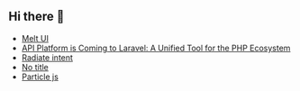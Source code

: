 ## Hi there 👋

<!--
**ahmadmunib/ahmadmunib** is a ✨ _special_ ✨ repository because its `README.md` (this file) appears on your GitHub profile.

Here are some ideas to get you started:

- 🔭 I’m currently working on ...
- 🌱 I’m currently learning ...
- 👯 I’m looking to collaborate on ...
- 🤔 I’m looking for help with ...
- 💬 Ask me about ...
- 📫 How to reach me: ...
- 😄 Pronouns: ...
- ⚡ Fun fact: ...
-->

<!-- daily.dev BOOKMARKS:START -->
- [Melt UI](https://app.daily.dev/posts/fd3JEkA3H?utm_source=rss&utm_medium=bookmarks&utm_campaign=Pkz0XOXGkQ9Ucdi5Fo1gY)
- [API Platform is Coming to Laravel: A Unified Tool for the PHP Ecosystem](https://app.daily.dev/posts/wAgqlgYHX?utm_source=rss&utm_medium=bookmarks&utm_campaign=Pkz0XOXGkQ9Ucdi5Fo1gY)
- [Radiate intent](https://app.daily.dev/posts/krWDAMj7u?utm_source=rss&utm_medium=bookmarks&utm_campaign=Pkz0XOXGkQ9Ucdi5Fo1gY)
- [No title](https://app.daily.dev/posts/MfasrtgdD?utm_source=rss&utm_medium=bookmarks&utm_campaign=Pkz0XOXGkQ9Ucdi5Fo1gY)
- [Particle js](https://app.daily.dev/posts/A4aPyJ4Sv?utm_source=rss&utm_medium=bookmarks&utm_campaign=Pkz0XOXGkQ9Ucdi5Fo1gY)
<!-- daily.dev BOOKMARKS:END -->
